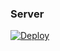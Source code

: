 

### Server

[![Deploy](https://www.herokucdn.com/deploy/button.png)](https://dashboard.heroku.com/new?template=https://github.com/yyiuo/anna07) 

